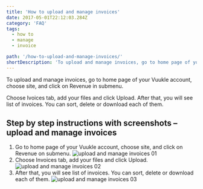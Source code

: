 ```yaml
---
title: 'How to upload and manage invoices'
date: 2017-05-01T22:12:03.284Z
category: 'FAQ'
tags:
  - how to
  - manage
  - invoice

path: '/how-to-upload-and-manage-invoices/'
shortDescription: 'To upload and manage invoices, go to home page of your Vuukle account, choose site, and click on Revenue in submenu.'
---
```


To upload and manage invoices, go to home page of your Vuukle account, choose site, and click on Revenue in submenu.

Choose Ivoices tab, add your files and click Upload. After that, you will see list of invoices. You can sort, delete or download each of them.

## Step by step instructions with screenshots – upload and manage invoices

1. Go to home page of your Vuukle account, choose site, and click on Revenue on submenu.
   ![upload and manage invoices 01](/img/how-to-upload-and-manage-invoices-img-1.jpg)
2. Choose Invoices tab, add your files and click Upload.
   ![upload and manage invoices 02](/img/how-to-upload-and-manage-invoices-img-2.jpg)
3. After that, you will see list of invoices. You can sort, delete or download each of them.
   ![upload and manage invoices 03](/img/how-to-upload-and-manage-invoices-img-3.jpg)

